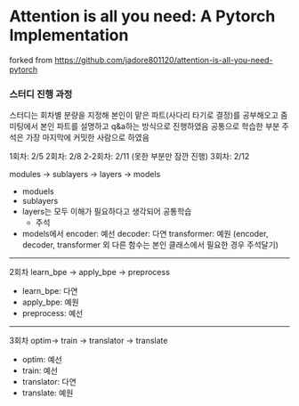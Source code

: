 # Attention is all you need: A Pytorch Implementation
forked from https://github.com/jadore801120/attention-is-all-you-need-pytorch



### 스터디 진행 과정
스터디는 회차별 분량을 지정해 본인이 맡은 파트(사다리 타기로 결정)를 공부해오고 줌미팅에서 본인 파트를 설명하고 q&a하는 방식으로 진행하였음
공통으로 학습한 부분 주석은 가장 마지막에 커밋한 사람으로 하였음


1회차: 2/5
2회차: 2/8
2-2회차: 2/11 (못한 부분만 잠깐 진행)
3회차: 2/12


modules -> sublayers -> layers -> models
- moduels
- sublayers
- layers는 모두 이해가 필요하다고 생각되어 공통학습
  * 주석
- models에서 encoder: 예선
            decoder: 다연
            transformer: 예원
  (encoder, decoder, transformer 외 다른 함수는 본인 클래스에서 필요한 경우 주석달기)
---

2회차
learn_bpe -> apply_bpe -> preprocess
- learn_bpe: 다연
- apply_bpe: 예원
- preprocess: 예선
----

3회차
optim-> train -> translator -> translate
- optim: 예선
- train: 예선
- translator: 다연
- translate: 예원

  
